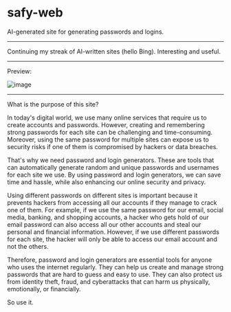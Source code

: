 # safy-web
AI-generated site for generating passwords and logins.

---

Continuing my streak of AI-written sites (hello Bing). Interesting and useful.

---

Preview:

![image](https://user-images.githubusercontent.com/55982815/230637906-47ee69f5-ae2e-4e42-ae0a-5fb3654a44b7.png)

---
What is the purpose of this site?


In today's digital world, we use many online services that require us to create accounts and passwords. However, creating and remembering strong passwords for each site can be challenging and time-consuming. Moreover, using the same password for multiple sites can expose us to security risks if one of them is compromised by hackers or data breaches.

That's why we need password and login generators. These are tools that can automatically generate random and unique passwords and usernames for each site we use. By using password and login generators, we can save time and hassle, while also enhancing our online security and privacy.

Using different passwords on different sites is important because it prevents hackers from accessing all our accounts if they manage to crack one of them. For example, if we use the same password for our email, social media, banking, and shopping accounts, a hacker who gets hold of our email password can also access all our other accounts and steal our personal and financial information. However, if we use different passwords for each site, the hacker will only be able to access our email account and not the others.

Therefore, password and login generators are essential tools for anyone who uses the internet regularly. They can help us create and manage strong passwords that are hard to guess and easy to use. They can also protect us from identity theft, fraud, and cyberattacks that can harm us physically, emotionally, or financially.

So use it.
